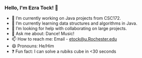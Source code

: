 ### Hello, I'm Ezra Tock! 👋

- 🔭 I’m currently working on Java projects from CSC172.
- 🌱 I’m currently learning data structures and algorithms in Java.
- 🤔 I’m looking for help with collaborating on large projects.
- 💬 Ask me about: Dance! Music! 
- 📫 How to reach me: Email - etock@u.Rochester.edu
- 😄 Pronouns: He/Him
- ❓ Fun fact: I can solve a rubiks cube in <30 seconds
